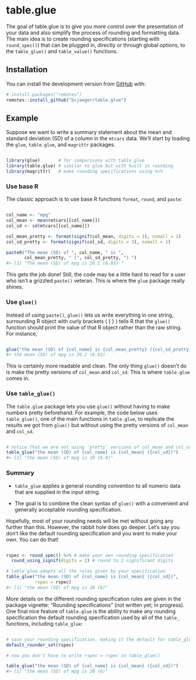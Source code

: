 
<!-- README.md is generated from README.Rmd. Please edit that file -->

# table.glue

<!-- badges: start -->

<!-- badges: end -->

The goal of table.glue is to give you more control over the presentation
of your data and also simplify the process of rounding and formatting
data. The main idea is to create rounding specifications (starting with
`round_spec()`) that can be plugged in, directly or through global
options, to the `table_glue()` and `table_value()` functions.

## Installation

<!-- You can install the released version of table.glue from [CRAN](https://CRAN.R-project.org) with: -->

<!-- ``` r -->

<!-- install.packages("table.glue") -->

<!-- ``` -->

You can install the development version from
[GitHub](https://github.com/) with:

``` r
# install.packages("remotes")
remotes::install_github("bcjaeger/table.glue")
```

## Example

Suppose we want to write a summary statement about the mean and standard
deviation (SD) of a column in the `mtcars` data. We’ll start by loading
the `glue`, `table.glue`, and `magrittr` packages.

``` r

library(glue)       # for comparisons with table_glue
library(table.glue) # similar to glue but with built in rounding
library(magrittr)   # make rounding specifications using %>%
```

### Use base R

The classic approach is to use base R functions `format`, `round`, and
`paste`:

``` r

col_name <- "mpg"
col_mean <- mean(mtcars[[col_name]])
col_sd <- sd(mtcars[[col_name]])

col_mean_pretty <- format(signif(col_mean, digits = 3), nsmall = 1)
col_sd_pretty <- format(signif(col_sd, digits = 3), nsmall = 1)

paste0("The mean (SD) of ", col_name, " is ", 
       col_mean_pretty, " (", col_sd_pretty, ") ")
#> [1] "The mean (SD) of mpg is 20.1 (6.03) "
```

This gets the job done\! Still, the code may be a little hard to read
for a user who isn’t a grizzled `paste()` veteran. This is where the
`glue` package really shines.

### Use `glue()`

Instead of using `paste()`, `glue()` lets us write everything in one
string, surrounding R object with curly brackets ( { } ) tells R that
the `glue()` function should print the value of that R object rather
than the raw string. For instance,

``` r

glue("the mean (SD) of {col_name} is {col_mean_pretty} ({col_sd_pretty})")
#> the mean (SD) of mpg is 20.1 (6.03)
```

This is certainly more readable and clean. The only thing `glue()`
doesn’t do is make the pretty versions of `col_mean` and `col_sd`.
This is where `table.glue` comes in.

### Use `table_glue()`

The `table.glue` package lets you use `glue()` without having to make
numbers pretty beforehand. For example, the code below uses
`table_glue()`, one of the main functions in `table.glue`, to replicate
the results we got from `glue()` but without using the pretty versions
of `col_mean` and `col_sd`.

``` r

# notice that we are not using 'pretty' versions of col_mean and col_sd
table_glue("the mean (SD) of {col_name} is {col_mean} ({col_sd})")
#> [1] "the mean (SD) of mpg is 20 (6.0)"
```

### Summary

  - `table_glue` applies a general rounding convention to all numeric
    data that are supplied in the input string.

  - The goal is to combine the clean syntax of `glue()` with a
    convenient and generally acceptable rounding specification.

Hopefully, most of your rounding needs will be met without going any
further than this. However, the rabbit hole does go deeper. Let’s say
you don’t like the default rounding specification and you want to make
your own. You can do that\!

``` r

rspec <- round_spec() %>% # make your own rounding specification
  round_using_signif(digits = 2) # round to 2 significant digits

# table glue adopts all the rules given by your specification
table_glue("the mean (SD) of {col_name} is {col_mean} ({col_sd})", 
           rspec = rspec)
#> [1] "the mean (SD) of mpg is 20 (6)"
```

More details on the different rounding specification rules are given in
the package vignette: “Rounding specifications” (not written yet; in
progress). One final nice feature of `table.glue` is the ability to make
any rounding specification the default rounding specification used by
all of the `table_` functions, including `table_glue`:

``` r

# save your rounding specification, making it the default for table_glue
default_rounder_set(rspec)

# now you don't have to write rspec = rspec in table_glue()

table_glue("the mean (SD) of {col_name} is {col_mean} ({col_sd})")
#> [1] "the mean (SD) of mpg is 20 (6)"
```
